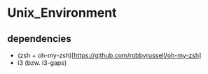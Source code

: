 # Unix_Environment
## dependencies
* (zsh + oh-my-zsh)[https://github.com/robbyrussell/oh-my-zsh]
* i3 (bzw. i3-gaps)
